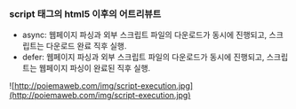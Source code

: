 ### script 태그의 html5 이후의 어트리뷰트

* async: 웹페이지 파싱과 외부 스크립트 파일의 다운로드가 동시에 진행되고, 스크립트는 다운로드 완료 직후 실행.
* defer: 웹페이지 파싱과 외부 스크립트 파일의 다운로드가 동시에 진행되고, 스크립트는 웹페이지 파싱이 완료된 직후 실행.

![http://poiemaweb.com/img/script-execution.jpg](http://poiemaweb.com/img/script-execution.jpg)



